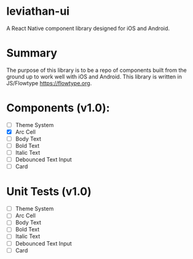 # leviathan-ui
A React Native component library designed for iOS and Android.

# Summary
The purpose of this library is to be a repo of components built from the ground up to work well with iOS and Android. This library is written in JS/Flowtype https://flowtype.org.

# Components (v1.0):
- [ ] Theme System
- [x] Arc Cell
- [ ] Body Text
- [ ] Bold Text
- [ ] Italic Text
- [ ] Debounced Text Input
- [ ] Card

# Unit Tests (v1.0)
- [ ] Theme System
- [ ] Arc Cell
- [ ] Body Text
- [ ] Bold Text
- [ ] Italic Text
- [ ] Debounced Text Input
- [ ] Card
